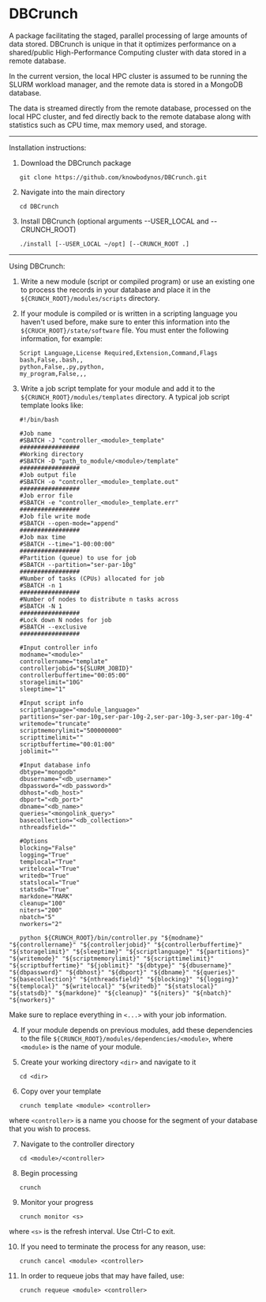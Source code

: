 # DBCrunch
A package facilitating the staged, parallel processing of large amounts of data stored. DBCrunch is unique in that it optimizes performance on a shared/public High-Performance Computing cluster with data stored in a remote database.

In the current version, the local HPC cluster is assumed to be running the SLURM workload manager, and the remote data is stored in a MongoDB database.

The data is streamed directly from the remote database, processed on the local HPC cluster, and fed directly back to the remote database along with statistics such as CPU time, max memory used, and storage.

------------------------------------------------------------------------------------------------------------

Installation instructions:

1) Download the DBCrunch package

```
   git clone https://github.com/knowbodynos/DBCrunch.git
```

2) Navigate into the main directory

```
   cd DBCrunch
```

3) Install DBCrunch (optional arguments --USER_LOCAL and --CRUNCH_ROOT)

```
   ./install [--USER_LOCAL ~/opt] [--CRUNCH_ROOT .]
```

------------------------------------------------------------------------------------------------------------

Using DBCrunch:

1) Write a new module (script or compiled program) or use an existing one to process the records in your database and place it in the `${CRUNCH_ROOT}/modules/scripts` directory.

2) If your module is compiled or is written in a scripting language you haven't used before, make sure to enter this information into the `${CRUCH_ROOT}/state/software` file. You must enter the following information, for example:

```
   Script Language,License Required,Extension,Command,Flags
   bash,False,.bash,,
   python,False,.py,python,
   my_program,False,,,
```

3) Write a job script template for your module and add it to the `${CRUNCH_ROOT}/modules/templates` directory. A typical job script template looks like:

```
   #!/bin/bash
   
   #Job name
   #SBATCH -J "controller_<module>_template"
   #################
   #Working directory
   #SBATCH -D "path_to_module/<module>/template"
   #################
   #Job output file
   #SBATCH -o "controller_<module>_template.out"
   #################
   #Job error file
   #SBATCH -e "controller_<module>_template.err"
   #################
   #Job file write mode
   #SBATCH --open-mode="append"
   #################
   #Job max time
   #SBATCH --time="1-00:00:00"
   #################
   #Partition (queue) to use for job
   #SBATCH --partition="ser-par-10g"
   #################
   #Number of tasks (CPUs) allocated for job
   #SBATCH -n 1
   #################
   #Number of nodes to distribute n tasks across
   #SBATCH -N 1
   #################
   #Lock down N nodes for job
   #SBATCH --exclusive
   #################
    
   #Input controller info
   modname="<module>"
   controllername="template"
   controllerjobid="${SLURM_JOBID}"
   controllerbuffertime="00:05:00"
   storagelimit="10G"
   sleeptime="1"
    
   #Input script info
   scriptlanguage="<module_language>"
   partitions="ser-par-10g,ser-par-10g-2,ser-par-10g-3,ser-par-10g-4"
   writemode="truncate"
   scriptmemorylimit="500000000"
   scripttimelimit=""
   scriptbuffertime="00:01:00"
   joblimit=""
    
   #Input database info
   dbtype="mongodb"
   dbusername="<db_username>"
   dbpassword="<db_password>"
   dbhost="<db_host>"
   dbport="<db_port>"
   dbname="<db_name>"
   queries="<mongolink_query>"
   basecollection="<db_collection>"
   nthreadsfield=""
    
   #Options
   blocking="False"
   logging="True"
   templocal="True"
   writelocal="True"
   writedb="True"
   statslocal="True"
   statsdb="True"
   markdone="MARK"
   cleanup="100"
   niters="200"
   nbatch="5"
   nworkers="2"
    
   python ${CRUNCH_ROOT}/bin/controller.py "${modname}" "${controllername}" "${controllerjobid}" "${controllerbuffertime}" "${storagelimit}" "${sleeptime}" "${scriptlanguage}" "${partitions}" "${writemode}" "${scriptmemorylimit}" "${scripttimelimit}" "${scriptbuffertime}" "${joblimit}" "${dbtype}" "${dbusername}" "${dbpassword}" "${dbhost}" "${dbport}" "${dbname}" "${queries}" "${basecollection}" "${nthreadsfield}" "${blocking}" "${logging}" "${templocal}" "${writelocal}" "${writedb}" "${statslocal}" "${statsdb}" "${markdone}" "${cleanup}" "${niters}" "${nbatch}" "${nworkers}"
```

Make sure to replace everything in `<...>` with your job information.

4) If your module depends on previous modules, add these dependencies to the file `${CRUNCH_ROOT}/modules/dependencies/<module>`, where `<module>` is the name of your module.

5) Create your working directory `<dir>` and navigate to it

```
   cd <dir>
```

6) Copy over your template

```
   crunch template <module> <controller>
```

where `<controller>` is a name you choose for the segment of your database that you wish to process.

7) Navigate to the controller directory

```
   cd <module>/<controller>
```

8) Begin processing

```
   crunch
```

9) Monitor your progress

```
   crunch monitor <s>
```

where `<s>` is the refresh interval. Use Ctrl-C to exit.

10) If you need to terminate the process for any reason, use:

```
   crunch cancel <module> <controller>
```

11) In order to requeue jobs that may have failed, use:

```
   crunch requeue <module> <controller>
```
